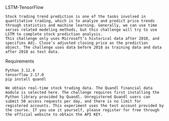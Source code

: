 LSTM-TensorFlow

    Stock trading trend prediction is one of the tasks involved in quantitative trading, which is to analyze and predict price trends through statistics and machine learning. Generally, we can use time series related modeling methods, but this challenge will try to use LSTM to complete stock prediction analysis.
    This challenge only uses Microsoft’s historical data after 2010, and specifies Adj. Close’s adjusted closing price as the prediction object. The challenge uses data before 2018 as training data and data after 2018 as test data.

Requirements

    Python 3.12.4
    tensorflow 2.17.0
    pip install quandl

    We obtain real-time stock trading data. The Quandl financial data module is selected here. The challenge requires first installing the Python library provided by Quandl. Unregistered Quandl users can submit 50 access requests per day, and there is no limit for registered accounts. This experiment uses the test account provided by the course. If you use it yourself, please register for free through the official website to obtain the API KEY.